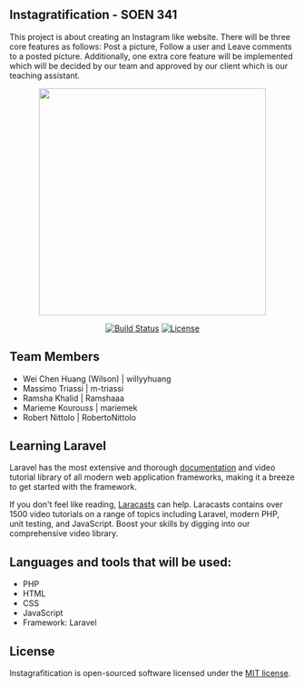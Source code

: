 ## Instagratification - SOEN 341

This project is about creating an Instagram like website. There will be three core features as follows: Post a picture, Follow a user and Leave comments to a posted picture. Additionally, one extra core feature will be implemented which will be decided by our team and approved by our client which is our teaching assistant.

<p align="center"><img src="https://res.cloudinary.com/dtfbvvkyp/image/upload/v1566331377/laravel-logolockup-cmyk-red.svg" width="400"></p>

<p align="center">
<a href="https://travis-ci.org/laravel/framework"><img src="https://travis-ci.org/laravel/framework.svg" alt="Build Status"></a>
<a href="https://packagist.org/packages/laravel/framework"><img src="https://poser.pugx.org/laravel/framework/license.svg" alt="License"></a>
</p>

## Team Members
- Wei Chen Huang (Wilson) | willyyhuang
- Massimo Triassi | m-triassi
- Ramsha Khalid | Ramshaaa
- Marieme Kourouss | mariemek
- Robert Nittolo | RobertoNittolo

## Learning Laravel

Laravel has the most extensive and thorough [documentation](https://laravel.com/docs) and video tutorial library of all modern web application frameworks, making it a breeze to get started with the framework.

If you don't feel like reading, [Laracasts](https://laracasts.com) can help. Laracasts contains over 1500 video tutorials on a range of topics including Laravel, modern PHP, unit testing, and JavaScript. Boost your skills by digging into our comprehensive video library.

## Languages and tools that will be used:
- PHP
- HTML
- CSS
- JavaScript
- Framework: Laravel

## License

Instagrafitication is open-sourced software licensed under the [MIT license](https://opensource.org/licenses/MIT).
